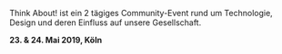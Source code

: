 Think About! ist ein 2 tägiges Community-Event rund um Technologie, Design und deren Einfluss auf unsere Gesellschaft.

**23. & 24. Mai 2019, Köln**
